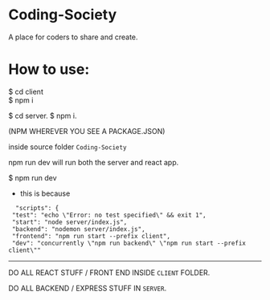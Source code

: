 # Coding-Society
A place for coders to share and create.

# How to use:

$ cd client   
$ npm i   
 
$ cd server. 
$ npm i. 

(NPM WHEREVER YOU SEE A PACKAGE.JSON)

inside source folder `Coding-Society`

npm run dev will run both the server and react app.

$ npm run dev
   * this is because
   ```
     "scripts": {
    "test": "echo \"Error: no test specified\" && exit 1",
    "start": "node server/index.js",
    "backend": "nodemon server/index.js",
    "frontend": "npm run start --prefix client",
    "dev": "concurrently \"npm run backend\" \"npm run start --prefix client\""
   ```

----

DO ALL REACT STUFF / FRONT END INSIDE `CLIENT` FOLDER. 

DO ALL BACKEND / EXPRESS STUFF IN `SERVER`. 
